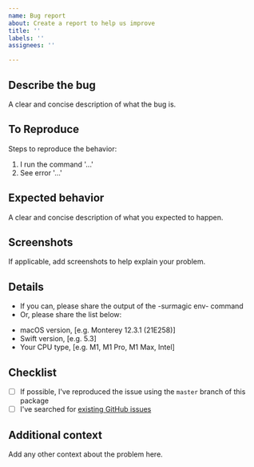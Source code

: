 ```yaml
---
name: Bug report
about: Create a report to help us improve
title: ''
labels: ''
assignees: ''

---
```


## Describe the bug
A clear and concise description of what the bug is.

## To Reproduce
Steps to reproduce the behavior:
1. I run the command '...'
2. See error '...'

## Expected behavior
A clear and concise description of what you expected to happen.

## Screenshots
If applicable, add screenshots to help explain your problem.

## Details
 - If you can, please share the output of the -surmagic env- command
 - Or, please share the list below:
  * macOS version, [e.g. Monterey 12.3.1 (21E258)]
  * Swift version, [e.g. 5.3]
  * Your CPU type, [e.g. M1, M1 Pro, M1 Max, Intel]

## Checklist
- [ ] If possible, I've reproduced the issue using the `master` branch of this package
- [ ] I've searched for [existing GitHub issues](https://github.com/gurhub/surmagic/issues)

## Additional context
Add any other context about the problem here.
